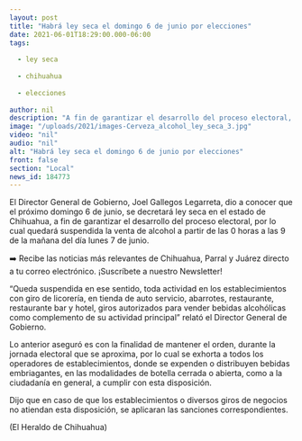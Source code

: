 ```yaml
---
layout: post
title: "Habrá ley seca el domingo 6 de junio por elecciones"
date: 2021-06-01T18:29:00.000-06:00
tags:
  
  - ley seca
  
  - chihuahua
  
  - elecciones
  
author: nil
description: "A fin de garantizar el desarrollo del proceso electoral, por lo cual se exhorta a cumplir con esta disposición"
image: "/uploads/2021/images-Cerveza_alcohol_ley_seca_3.jpg"
video: "nil"
audio: "nil"
alt: "Habrá ley seca el domingo 6 de junio por elecciones"
front: false
section: "Local"
news_id: 184773
---
```


El Director General de Gobierno, Joel Gallegos Legarreta, dio a conocer que el próximo domingo 6 de junio, se decretará ley seca en el estado de Chihuahua, a fin de garantizar el desarrollo del proceso electoral, por lo cual quedará suspendida la venta de alcohol a partir de las 0 horas a las 9 de la mañana del día lunes 7 de junio.

➡️ Recibe las noticias más relevantes de Chihuahua, Parral y Juárez directo a tu correo electrónico. ¡Suscríbete a nuestro Newsletter!


“Queda suspendida en ese sentido, toda actividad en los establecimientos con giro de licorería, en tienda de auto servicio, abarrotes, restaurante, restaurante bar y hotel, giros autorizados para vender bebidas alcohólicas como complemento de su actividad principal” relató el Director General de Gobierno.

Lo anterior aseguró es con la finalidad de mantener el orden, durante la jornada electoral que se aproxima, por lo cual se exhorta a todos los operadores de establecimientos, donde se expenden o distribuyen bebidas embriagantes, en las modalidades de botella cerrada o abierta, como a la ciudadanía en general, a cumplir con esta disposición.

Dijo que en caso de que los establecimientos o diversos giros de negocios no atiendan esta disposición, se aplicaran las sanciones correspondientes.

(El Heraldo de Chihuahua)